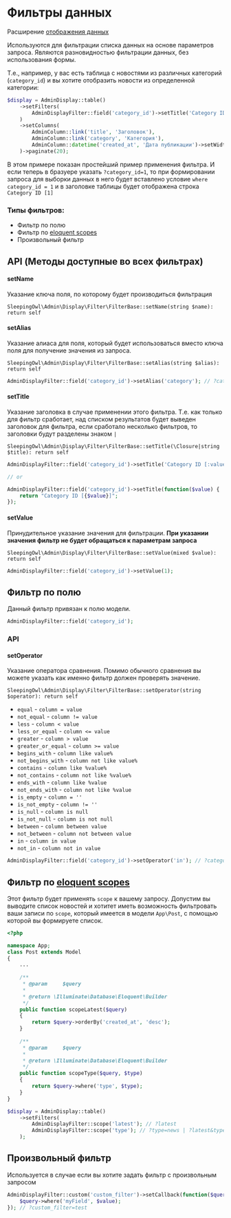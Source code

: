 # Фильтры данных
Расширение [отображения данных](displays.md) 

Используются для фильтрации списка данных на основе параметров запроса. Являются разновидностью фильтрации данных, без использования формы.

Т.е., например, у вас есть таблица с новостями из различных категорий (`category_id`) и вы хотите отобразить новости из определенной категории:

```php
$display = AdminDisplay::table()
    ->setFilters(
        AdminDisplayFilter::field('category_id')->setTitle('Category ID [:value]')
    )
    ->setColumns(
        AdminColumn::link('title', 'Заголовок'),
        AdminColumn::link('category', 'Категория'),
        AdminColumn::datetime('created_at', 'Дата публикации')->setWidth('150px')
    )->paginate(20);
```

В этом примере показан простейший пример применения фильтра. И если теперь в бразуере указать `?category_id=1`, то при формировании запроса для выборки данных в него будет вставлено условие `where category_id = 1` и в заголовке таблицы будет отображена строка `Category ID [1]`

### Типы фильтров:
 - Фильтр по полю
 - Фильтр по [eloquent scopes](https://laravel.com/docs/5.2/eloquent#query-scopes)
 - Произвольный фильтр

## API (Методы доступные во всех фильтрах)

#### setName
Указание ключа поля, по которому будет производиться фильтрация

    SleepingOwl\Admin\Display\Filter\FilterBase::setName(string $name): return self
    
#### setAlias
Указание алиаса для поля, который будет использоваться вместо ключа поля для получение значения из запроса.

    SleepingOwl\Admin\Display\Filter\FilterBase::setAlias(string $alias): return self
    
```php
AdminDisplayFilter::field('category_id')->setAlias('category'); // ?category=1
```

#### setTitle
Указание заголовка в случае применении этого фильтра. Т.е. как только для фильтр сработает, над списком результатов будет выведен заголовок для фильтра, если сработало несколько фильтров, то заголовки будут разделены знаком ` | `

    SleepingOwl\Admin\Display\Filter\FilterBase::setTitle(\Closure|string $title): return self
    
```php
AdminDisplayFilter::field('category_id')->setTitle('Category ID [:value]'); 

// or

AdminDisplayFilter::field('category_id')->setTitle(function($value) {
    return "Category ID [{$value}]";
}); 
```

#### setValue
Принудительное указание значения для фильтрации. **При указании значения фильтр не будет обращаться к параметрам запроса**

    SleepingOwl\Admin\Display\Filter\FilterBase::setValue(mixed $value): return self
    

```php
AdminDisplayFilter::field('category_id')->setValue(1);
```

## Фильтр по полю
Данный фильтр привязан к полю модели.

```php
AdminDisplayFilter::field('category_id');
```

### API

#### setOperator
Указание оператора сравнения. Помимо обычного сравнения вы можете указать как именно фильтр должен проверять значение. 

    SleepingOwl\Admin\Display\Filter\FilterBase::setOperator(string $operator): return self
    
 - `equal` - `column = value`
 - `not_equal` - `column != value`
 - `less` - `column < value`
 - `less_or_equal` - `column <= value`
 - `greater` - `column > value`
 - `greater_or_equal` - `column >= value`
 - `begins_with` - `column like value%`
 - `not_begins_with` - `column not like value%`
 - `contains` - `column like %value%`
 - `not_contains` - `column not like %value%`
 - `ends_with` - `column like %value`
 - `not_ends_with` - `column not like %value`
 - `is_empty` - `column = ''`
 - `is_not_empty` - `column != ''`
 - `is_null` - `column is null`
 - `is_not_null` - `column is not null`
 - `between` - `column between value`
 - `not_between` - `column not between value`
 - `in` - `column in value`
 - `not_in` - `column not in value`

```php
AdminDisplayFilter::field('category_id')->setOperator('in'); // ?category_id[]=1&category_id[]=2&category_id[]=5
```

## Фильтр по [eloquent scopes](https://laravel.com/docs/5.2/eloquent#query-scopes)
Этот фильтр будет применять `scope` к вашему запросу. Допустим вы выводите список новостей и хотитет иметь возможность фильтровать ваши записи по `scope`, который имеется в модели `App\Post`, с помощью которой вы формируете список.

```php
<?php

namespace App;
class Post extends Model
{
    ...
    
    /**
     * @param     $query
     *
     * @return \Illuminate\Database\Eloquent\Builder
     */
    public function scopeLatest($query)
    {
        return $query->orderBy('created_at', 'desc');
    }
    
    /**
     * @param     $query
     *
     * @return \Illuminate\Database\Eloquent\Builder
     */
    public function scopeType($query, $type)
    {
        return $query->where('type', $type);
    }
}
```

```php
$display = AdminDisplay::table()
    ->setFilters(
        AdminDisplayFilter::scope('latest'); // ?latest
        AdminDisplayFilter::scope('type'); // ?type=news | ?latest&type=news
    );
```

## Произвольный фильтр
Используется в случае если вы хотите задать фильтр с произвольным запросом

```php
AdminDisplayFilter::custom('custom_filter')->setCallback(function($query, $value) {
    $query->where('myField', $value);
}); // ?custom_filter=test
```

